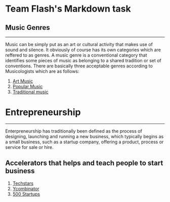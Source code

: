 # Team Flash's Markdown task

## Music Genres
---------------
   Music can be simply put as an art or cultural activity that makes use of sound and silence. It obviously of course has its own categories which are reffered to as genres. A music genre is a conventional category that identifies some pieces of music as belonging to a shared tradition or set of conventions.
   There are basically three acceptable genres according to Musicologists which are as follows:
   
  1. [Art Music](https://en.wikipedia.org/Art_Music)
  2. [Popular Music](https://en.wikipedia.org/Popular_Music)
  3. [Traditional music](https://en.wikipedia.org/Traditional_Music)

# Entrepreneurship 
---
Enterpreneurship has traditionally been defined as the process of designing, launching and running a new
business, which typically begins as a small business, such as a startup company, offering a product, process or service for sale or hire.

## Accelerators that helps and teach people to start business
1. [Techstars](http://techstars.com)
2. [Ycombinator](http://ycombinator.com)
3. [500 Startups](http://500.co)


